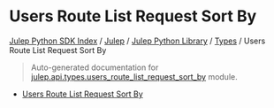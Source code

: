 # Users Route List Request Sort By

[Julep Python SDK Index](../../../README.md#julep-python-sdk-index) / [Julep](../../index.md#julep) / [Julep Python Library](../index.md#julep-python-library) / [Types](./index.md#types) / Users Route List Request Sort By

> Auto-generated documentation for [julep.api.types.users_route_list_request_sort_by](../../../../../../../julep/api/types/users_route_list_request_sort_by.py) module.
- [Users Route List Request Sort By](#users-route-list-request-sort-by)
